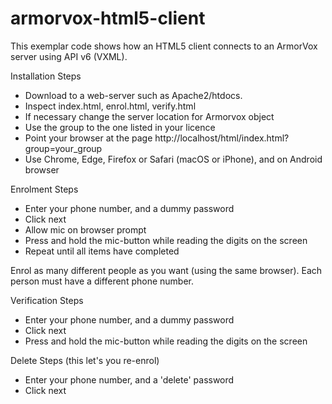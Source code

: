 # armorvox-html5-client

This exemplar code shows how an HTML5 client connects to an ArmorVox server using API v6 (VXML).

Installation Steps
* Download to a web-server such as Apache2/htdocs. 
* Inspect index.html, enrol.html, verify.html
* If necessary change the server location for Armorvox object
* Use the group to the one listed in your licence
* Point your browser at the page http://localhost/html/index.html?group=your_group
* Use Chrome, Edge, Firefox or Safari (macOS or iPhone), and on Android browser

Enrolment Steps
* Enter your phone number, and a dummy password
* Click next
* Allow mic on browser prompt
* Press and hold the mic-button while reading the digits on the screen
* Repeat until all items have completed

Enrol as many different people as you want (using the same browser). Each person must have a different phone number.

Verification Steps
* Enter your phone number, and a dummy password
* Click next
* Press and hold the mic-button while reading the digits on the screen

Delete Steps (this let's you re-enrol)
* Enter your phone number, and a 'delete' password
* Click next


